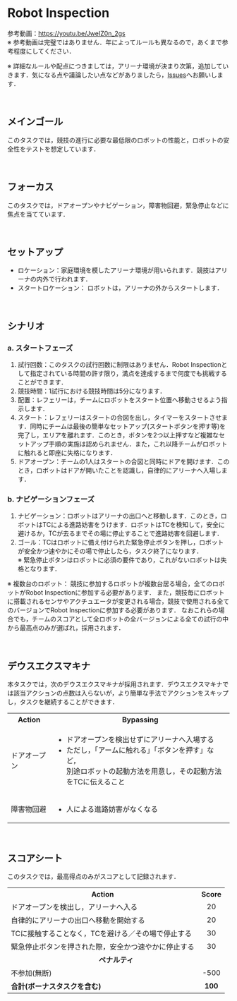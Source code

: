 # Robot Inspection

参考動画：https://youtu.be/JweIZ0n_2gs <br>
※ 参考動画は完璧ではありません．年によってルールも異なるので，あくまで参考程度にしてください．

※ 詳細なルールや配点につきましては，アリーナ環境が決まり次第，追加していきます．気になる点や議論したい点などがありましたら，[Issues](https://github.com/RoboCupAtHomeJP/Rule2022/issues)へお願いします．

<br>

## メインゴール
このタスクでは，競技の進行に必要な最低限のロボットの性能と，ロボットの安全性をテストを想定しています．

<br>

## フォーカス
このタスクでは，ドアオープンやナビゲーション，障害物回避，緊急停止などに焦点を当てています．

<br>

## セットアップ
- ロケーション：家庭環境を模したアリーナ環境が用いられます．競技はアリーナの内外で行われます．
- スタートロケーション： ロボットは，アリーナの外からスタートします．

<br>

## シナリオ
### a. スタートフェーズ
1. 試行回数：このタスクの試行回数に制限はありません．Robot Inspectionとして指定されている時間の許す限り，満点を達成するまで何度でも挑戦することができます．
2. 競技時間：1試行における競技時間は5分になります． 
4. 配置：レフェリーは，チームにロボットをスタート位置へ移動させるよう指示します．
5. スタート：レフェリーはスタートの合図を出し，タイマーをスタートさせます．同時にチームは最後の簡単なセットアップ(スタートボタンを押す等)を完了し，エリアを離れます．このとき，ボタンを2つ以上押すなど複雑なセットアップ手順の実施は認められません．また，これ以降チームがロボットに触れると即座に失格になります．
6. ドアオープン：チームの1人はスタートの合図と同時にドアを開けます．このとき，ロボットはドアが開いたことを認識し，自律的にアリーナへ入場します．

### b. ナビゲーションフェーズ
1. ナビゲーション：ロボットはアリーナの出口へと移動します．このとき，ロボットはTCによる進路妨害をうけます．ロボットはTCを検知して，安全に避けるか，TCが去るまでその場に停止することで進路妨害を回避します．
2. ゴール：TCはロボットに備え付けられた緊急停止ボタンを押し，ロボットが安全かつ速やかにその場で停止したら，タスク終了になります．
<br>※ 緊急停止ボタンはロボットに必須の要件であり，これがないロボットは失格となります．

※ 複数台のロボット：
競技に参加するロボットが複数台居る場合，全てのロボットがRobot Inspectionに参加する必要があります．
また，競技毎にロボットに搭載されるセンサやアクチュエータが変更される場合，競技で使用される全てのバージョンでRobot Inspectionに参加する必要があります．
なおこれらの場合でも，チームのスコアとして全ロボットの全バージョンによる全ての試行の中から最高点のみが選ばれ，採用されます．

<br>

## デウスエクスマキナ
本タスクでは，次のデウスエクスマキナが採用されます．デウスエクスマキナでは該当アクションの点数は入らないが，より簡単な手法でアクションをスキップし，タスクを継続することができます．

<table>
  <tr>
    <th> <b>Action<b> </th>
    <th> <b>Bypassing<b> </th>
  </tr>
  <tr>
    <td> ドアオープン </td>
    <td>
      <ul>
        <li> ドアオープンを検出せずにアリーナへ入場する </li>
        <li> ただし，「アームに触れる」「ボタンを押す」など，<br>別途ロボットの起動方法を用意し，その起動方法をTCに伝えること </li>
      </ul> 
    </td>
  </tr>
   <tr>
    <td> 障害物回避 </td>
    <td>
      <ul>
        <li> 人による進路妨害がなくなる </li>
      </ul> 
    </td>
  </tr>
</table>

<br>
   
## スコアシート
このタスクでは，最高得点のみがスコアとして記録されます．
<table>
  <tr>
    <th> <b>Action</b> </th>
    <th> <b>Score</b> </th>
  </tr>
  <tr>
    <td> ドアオープンを検出し，アリーナへ入る </td>
    <td align="center"> 20 </td>
  </tr>
  <tr>
    <td> 自律的にアリーナの出口へ移動を開始する </td>
    <td align="center"> 20 </td>
  </tr>
  <tr>
    <td> TCに接触することなく，TCを避ける／その場で停止する </td>
    <td align="center"> 30 </td>
  </tr>
  <tr>
    <td> 緊急停止ボタンを押された際，安全かつ速やかに停止する </td>
    <td align="center"> 30 </td>
  </tr>
  <tr>
    <td colspan="2" align="center"> <b>ペナルティ</b> </td>
  </tr>
  <tr>
    <td> 不参加(無断) </td>
    <td align="center"> -500 </td>
  </tr>
  <tr>
    <td> <b>合計(ボーナスタスクを含む)</b> </td>
    <td align="center"> <b>100</b> </td>
  </tr>
</table>

<!--
## 運営のやること
- アナウンス(競技2時間前)
  - アリーナの入り口をアナウンスする
  - アリーナの出口をアナウンスする
- 競技開始直前
  - アリーナの入り口のドアを閉める
  - スキップする項目の有無をチームへ確認する
-->
